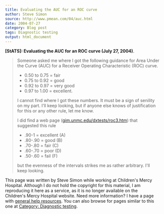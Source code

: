 ```yaml
---
title: Evaluating the AUC for an ROC curve
author: Steve Simon
source: http://www.pmean.com/04/auc.html
date: 2004-07-27
category: Blog post
tags: Diagnostic testing
output: html_document
---
```

**[StATS]: Evaluating the AUC for an ROC curve (July
27, 2004)**.

> Someone asked me where I got the following guidance for Area Under the
> Curve (AUC) for a Receiver Operating Characteristic (ROC) curve.
>
> -   0.50 to 0.75 = fair
> -   0.75 to 0.92 = good
> -   0.92 to 0.97 = very good
> -   0.97 to 1.00 = excellent.
>
> I cannot find where I got these numbers. It must be a sign of senility
> on my part. I\'ll keep looking, but if anyone else knows of
> justification for this or any other rule, let me know.
>
> I did find a web page
> ([gim.unmc.edu/dxtests/roc3.htm](http://gim.unmc.edu/dxtests/roc3.htm))
> that suggested this rule
>
> -   .90-1 = excellent (A)
> -   .80-.90 = good (B)
> -   .70-.80 = fair (C)
> -   .60-.70 = poor (D)
> -   .50-.60 = fail (F)
>
> but the evenness of the intervals strikes me as rather arbitrary.
> I\'ll keep looking.

This page was written by Steve Simon while working at Children\'s Mercy
Hospital. Although I do not hold the copyright for this material, I am
reproducing it here as a service, as it is no longer available on the
Children\'s Mercy Hospital website. Need more information? I have a page
with [general help resources](../GeneralHelp.html). You can also browse
for pages similar to this one at [Category: Diagnostic
testing](../category/DiagnosticTesting.html).


<!---More--->


<!---Do not use
**[StATS]: Evaluating the AUC for an ROC curve (July

--->

